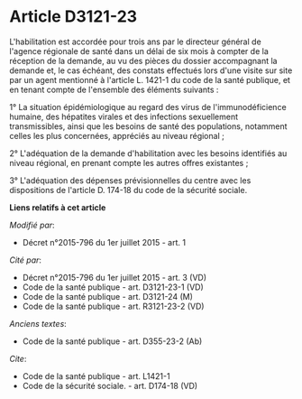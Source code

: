 # Article D3121-23

L'habilitation est accordée pour trois ans par le directeur général de l'agence régionale de santé dans un délai de six mois
à compter de la réception de la demande, au vu des pièces du dossier accompagnant la demande et, le cas échéant, des constats
effectués lors d'une visite sur site par un agent mentionné à l'article L. 1421-1 du code de la santé publique, et en tenant
compte de l'ensemble des éléments suivants :

1° La situation épidémiologique au regard des virus de l'immunodéficience humaine, des hépatites virales et des infections
sexuellement transmissibles, ainsi que les besoins de santé des populations, notamment celles les plus concernées, appréciés
au niveau régional ;

2° L'adéquation de la demande d'habilitation avec les besoins identifiés au niveau régional, en prenant compte les autres
offres existantes ;

3° L'adéquation des dépenses prévisionnelles du centre avec les dispositions de l'article D. 174-18 du code de la sécurité
sociale.

**Liens relatifs à cet article**

_Modifié par_:

  - Décret n°2015-796 du 1er juillet 2015 - art. 1

_Cité par_:

  - Décret n°2015-796 du 1er juillet 2015 - art. 3 (VD)
  - Code de la santé publique - art. D3121-23-1 (VD)
  - Code de la santé publique - art. D3121-24 (M)
  - Code de la santé publique - art. R3121-23-2 (VD)

_Anciens textes_:

  - Code de la santé publique - art. D355-23-2 (Ab)

_Cite_:

  - Code de la santé publique - art. L1421-1
  - Code de la sécurité sociale. - art. D174-18 (VD)
